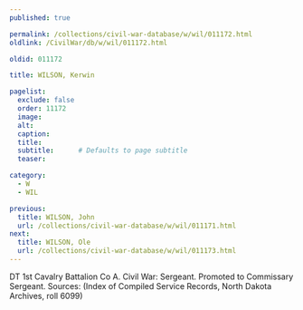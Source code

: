```yaml
---
published: true

permalink: /collections/civil-war-database/w/wil/011172.html
oldlink: /CivilWar/db/w/wil/011172.html

oldid: 011172

title: WILSON, Kerwin

pagelist:
  exclude: false
  order: 11172
  image: 
  alt:
  caption:
  title:
  subtitle:      # Defaults to page subtitle
  teaser:

category: 
  - W 
  - WIL

previous:
  title: WILSON, John
  url: /collections/civil-war-database/w/wil/011171.html  
next:
  title: WILSON, Ole
  url: /collections/civil-war-database/w/wil/011173.html   
---
```

DT 1st Cavalry Battalion Co A. Civil War: Sergeant. Promoted to Commissary Sergeant. Sources: (Index of Compiled Service Records, North Dakota Archives, roll 6099)